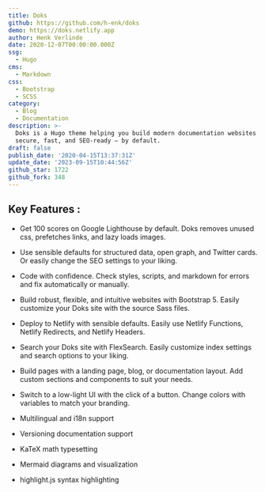```yaml
---
title: Doks
github: https://github.com/h-enk/doks
demo: https://doks.netlify.app
author: Henk Verlinde
date: 2020-12-07T00:00:00.000Z
ssg:
  - Hugo
cms:
  - Markdown
css:
  - Bootstrap
  - SCSS
category:
  - Blog
  - Documentation
description: >-
  Doks is a Hugo theme helping you build modern documentation websites that are
  secure, fast, and SEO-ready — by default.
draft: false
publish_date: '2020-04-15T13:37:31Z'
update_date: '2023-09-15T10:44:56Z'
github_star: 1722
github_fork: 348
---
```


## Key Features :

- Get 100 scores on Google Lighthouse by default. Doks removes unused css, prefetches links, and lazy loads images.

- Use sensible defaults for structured data, open graph, and Twitter cards. Or easily change the SEO settings to your liking.

- Code with confidence. Check styles, scripts, and markdown for errors and fix automatically or manually.

- Build robust, flexible, and intuitive websites with Bootstrap 5. Easily customize your Doks site with the source Sass files.

- Deploy to Netlify with sensible defaults. Easily use Netlify Functions, Netlify Redirects, and Netlify Headers.

- Search your Doks site with FlexSearch. Easily customize index settings and search options to your liking.

- Build pages with a landing page, blog, or documentation layout. Add custom sections and components to suit your needs.

- Switch to a low-light UI with the click of a button. Change colors with variables to match your branding.
- Multilingual and i18n support
- Versioning documentation support
- KaTeX math typesetting
- Mermaid diagrams and visualization
- highlight.js syntax highlighting
